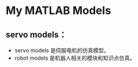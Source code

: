 My MATLAB Models
========================


## servo models：
* servo models 是伺服电机的仿真模型。
* robot models 是机器人相关的模块和知识点仿真。
